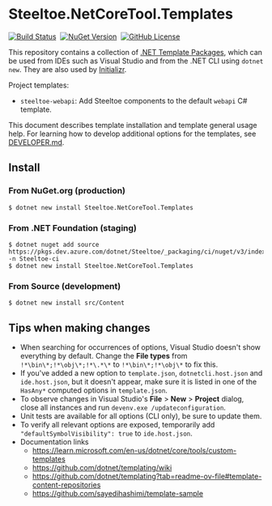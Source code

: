 # Steeltoe.NetCoreTool.Templates

[![Build Status](https://github.com/SteeltoeOSS/NetCoreToolTemplates/actions/workflows/build.yml/badge.svg?branch=main)](https://github.com/SteeltoeOSS/NetCoreToolTemplates/actions/workflows/build.yml?query=branch%3Amain)
&nbsp;[![NuGet Version](https://img.shields.io/nuget/v/Steeltoe.NetCoreTool.Templates?style=flat)](https://www.nuget.org/packages/Steeltoe.NetCoreTool.Templates)
&nbsp;[![GitHub License](https://img.shields.io/github/license/SteeltoeOSS/NetCoreToolTemplates)](LICENSE)

This repository contains a collection of [.NET Template Packages](https://learn.microsoft.com/en-us/dotnet/core/tools/dotnet-new),
which can be used from IDEs such as Visual Studio and from the .NET CLI using `dotnet new`. They are also used by [Initializr](https://start.steeltoe.io/).

Project templates:
- `steeltoe-webapi`: Add Steeltoe components to the default `webapi` C# template.

This document describes template installation and template general usage help.
For learning how to develop additional options for the templates, see [DEVELOPER.md](DEVELOPER.md).

## Install

### From NuGet.org (production)

```
$ dotnet new install Steeltoe.NetCoreTool.Templates
```

### From .NET Foundation (staging)

```
$ dotnet nuget add source https://pkgs.dev.azure.com/dotnet/Steeltoe/_packaging/ci/nuget/v3/index.json -n Steeltoe-ci
$ dotnet new install Steeltoe.NetCoreTool.Templates
```

### From Source (development)

```
$ dotnet new install src/Content
```

## Tips when making changes
- When searching for occurrences of options, Visual Studio doesn't show everything by default. Change the **File types** from `!*\bin\*;!*\obj\*;!*\.*\*` to `!*\bin\*;!*\obj\*` to fix this.
- If you've added a new option to `template.json`, `dotnetcli.host.json` and `ide.host.json`, but it doesn't appear, make sure it is listed in one of the `HasAny*` computed options in `template.json`.
- To observe changes in Visual Studio's **File** > **New** > **Project** dialog, close all instances and run `devenv.exe /updateconfiguration`.
- Unit tests are available for all options (CLI only), be sure to update them.
- To verify all relevant options are exposed, temporarily add `"defaultSymbolVisibility": true` to `ide.host.json`.
- Documentation links
  - https://learn.microsoft.com/en-us/dotnet/core/tools/custom-templates
  - https://github.com/dotnet/templating/wiki
  - https://github.com/dotnet/templating?tab=readme-ov-file#template-content-repositories
  - https://github.com/sayedihashimi/template-sample
